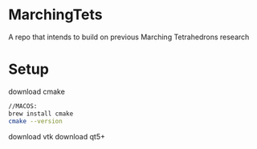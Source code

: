 # MarchingTets
A repo that intends to build on previous Marching Tetrahedrons research

# Setup
download cmake
```sh
//MACOS:
brew install cmake
cmake --version
```

download vtk
download qt5+

